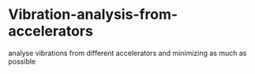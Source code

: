 # Vibration-analysis-from-accelerators
analyse vibrations from different accelerators and minimizing as much as possible
